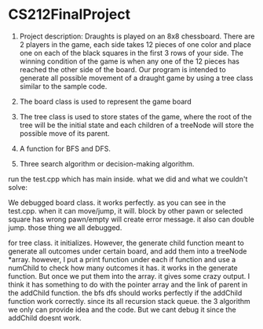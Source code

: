 # CS212FinalProject

1. Project description: Draughts is played on an 8x8 chessboard. There are 2 players in the game, each side takes 12 pieces of one color and place one on each of the black squares in the first 3 rows of your side. The winning condition of the game is when any one of the 12 pieces has reached the other side of the board. Our program is intended to generate all possible movement of a draught game by using a tree class similar to the sample code. 

2. The board class is used to represent the game board 

3. The tree class is used to store states of the game, where the root of the tree will be the initial state and each children of a  treeNode will store the possible move of its parent. 

4. A function for BFS and DFS.

5. Three search algorithm or decision-making algorithm. 

run the test.cpp which has main inside.
what we did and what we couldn't solve:


We debugged board class. it works perfectly. as you can see in the test.cpp. when it can move/jump, it will. block by other pawn or selected square has wrong pawn/empty will create error message. it also can double jump. those thing we all debugged.

for tree class. it initializes. However, the generate child function meant to generate all outcomes under certain board, and add them into a treeNode *array. however, I put a print function under each if function and use a numChild to check how many outcomes it has. it works in the generate function. But once we put them into the array. it gives some crazy output. I think it has something to do with the pointer array and the link of parent in the addChild function. the bfs dfs should works perfectly if the addChild function work correctly. since its all recursion stack queue. the 3 algorithm we only can provide idea and the code. But we cant debug it since the addChild doesnt work.
